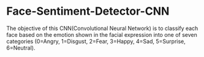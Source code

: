 # Face-Sentiment-Detector-CNN
 The objective of this CNN(Convolutional Neural Network) is to classify each face based on the emotion shown in the facial expression into one of seven categories (0=Angry, 1=Disgust, 2=Fear, 3=Happy, 4=Sad, 5=Surprise, 6=Neutral).
